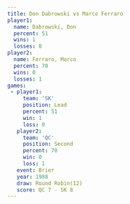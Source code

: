 ```yaml
---
title: Don Dabrowski vs Marco Ferraro
player1:              
  name: Dabrowski, Don
  percent: 51         
  wins: 1             
  losses: 0           
player2:              
  name: Ferraro, Marco
  percent: 70         
  wins: 0             
  losses: 1           
games:
 - player1:        
     team: 'SK'    
     position: Lead
     percent: 51   
     win: 1        
     loss: 0       
   player2:          
     team: 'QC'      
     position: Second
     percent: 70     
     win: 0          
     loss: 1         
   event: Brier         
   year: 1988           
   draw: Round Robin(12)
   score: QC 7 - SK 8   
---
```

